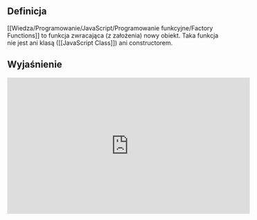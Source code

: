 ## Definicja

[[Wiedza/Programowanie/JavaScript/Programowanie funkcyjne/Factory Functions]] to funkcja zwracająca (z założenia) nowy obiekt. Taka funkcja nie jest ani klasą ([[JavaScript Class]]) ani constructorem. 

## Wyjaśnienie
<iframe width="560" height="315" src="https://www.youtube.com/embed/K2hSGD5uy_s" title="YouTube video player" frameborder="0" allow="accelerometer; autoplay; clipboard-write; encrypted-media; gyroscope; picture-in-picture" allowfullscreen></iframe>